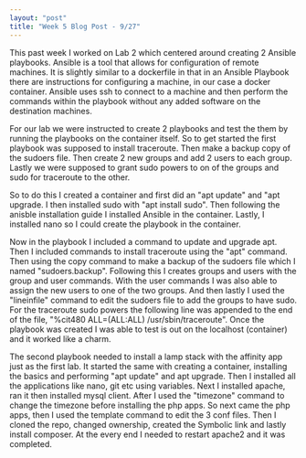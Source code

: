 ```yaml
---
layout: "post"
title: "Week 5 Blog Post - 9/27"
---
```


This past week I worked on Lab 2 which centered around creating 2 Ansible playbooks. Ansible is a tool that allows for configuration of remote machines. It is slightly similar to a dockerfile in that in an Ansible Playbook there are instructions for configuring a machine, in our case a docker container. Ansible uses ssh to connect to a machine and then perform the commands within the playbook without any added software on the destination machines.

For our lab we were instructed to create 2 playbooks and test the them by running the playbooks on the container itself. So to get started the first playbook was supposed to install traceroute. Then make a backup copy of the sudoers file. Then create 2 new groups and add 2 users to each group. Lastly we were supposed to grant sudo powers to on of the groups and sudo for traceroute to the other.

So to do this I created a container and first did an "apt update" and "apt upgrade. I then installed sudo with "apt install sudo". Then following the anisble installation guide I installed Ansible in the container. Lastly, I installed nano so I could create the playbook in the container.

Now in the playbook I included a command to update and upgrade apt. Then I included commands to install traceroute using the "apt" command. Then using the copy command to make a backup of the sudoers file which I named "sudoers.backup".
Following this I creates groups and users with the group and user commands. With the user commands I was also able to assign the new users to one of the two groups. And then lastly I used the "lineinfile" command to edit the sudoers file to add the groups to have sudo. For the traceroute sudo powers the following line was appended to the end of the file, "%cit480 ALL=(ALL:ALL) /usr/sbin/traceroute". Once the playbook was created I was able to test is out on the localhost (container) and it worked like a charm.

The second playbook needed to install a lamp stack with the affinity app just as the first lab. It started the same with creating a container, installing the basics and performing "apt update" and apt upgrade. Then I installed all the applications like nano, git etc using variables. Next I installed apache, ran it then installed mysql client. After I used the "timezone" command to change the timezone before installing the php apps. So next came the php apps, then I used the template command to edit the 3 conf files. Then I cloned the repo, changed ownership, created the Symbolic link and lastly install composer. At the every end I needed to restart apache2 and it was completed. 
